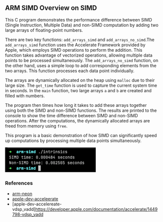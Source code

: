 ## ARM SIMD Overview on SIMD

This C program demonstrates the performance difference between SIMD (Single Instruction, Multiple Data) and non-SIMD 
computation by adding two large arrays of floating-point numbers. 

There are two key functions: `add_arrays_simd` and `add_arrays_no_simd`.The `add_arrays_simd` function uses the Accelerate
Framework provided by Apple, which employs SIMD operations to perform the addition. This function takes advantage of 
vectorized operations, allowing multiple data points to be processed simultaneously. The `add_arrays_no_simd` function,
on the other hand, uses a simple loop to add corresponding elements from the two arrays. This function processes each data
point individually.

The arrays are dynamically allocated on the heap using `malloc` due to their large size. The `get_time` function is used to capture 
the current system time in seconds. In the `main` function, two large arrays `a` and `b` are created and filled with numbers.

The program then times how long it takes to add these arrays together using both the SIMD and non-SIMD functions. The results are 
printed to the console to show the time difference between SIMD and non-SIMD operations. After the computations, 
the dynamically allocated arrays are freed from memory using `free`.

This program is a basic demonstration of how SIMD can significantly speed up computations by processing multiple data points 
simultaneously.

![image](./_assets/simd_example.png)

### References
- [arm-neon](https://developer.arm.com/architectures/instruction-sets/intrinsics/)
- [apple-dev-acceleerate](https://developer.apple.com/documentation/accelerate)
- [apple-dev-accelereate-vdsp_vadd]https://developer.apple.com/documentation/accelerate/1449798-vdsp_vadd
